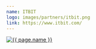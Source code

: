 ```yaml
---
name: ITBIT
logo: images/partners/itbit.png
link: https://www.itbit.com/
---
```


<a class="sixteen wide mobile five wide tablet three wide computer column inverted partner-div" href="{{ page.link }}">
    <img src="{{ page.logo }}" alt="{{ page.name }}" class="ui large image">
</a>